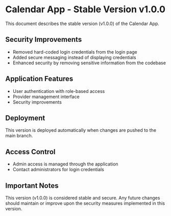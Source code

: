 # Calendar App - Stable Version v1.0.0

This document describes the stable version (v1.0.0) of the Calendar App.

## Security Improvements

- Removed hard-coded login credentials from the login page
- Added secure messaging instead of displaying credentials
- Enhanced security by removing sensitive information from the codebase

## Application Features

- User authentication with role-based access
- Provider management interface
- Security improvements

## Deployment

This version is deployed automatically when changes are pushed to the main branch.

## Access Control

- Admin access is managed through the application
- Contact administrators for login credentials

## Important Notes

This version (v1.0.0) is considered stable and secure. Any future changes should maintain or improve upon the security measures implemented in this version. 